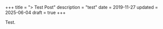 +++
title = "> Test Post"
description = "test"
date = 2019-11-27
updated = 2025-06-04
draft = true
+++

Test.
